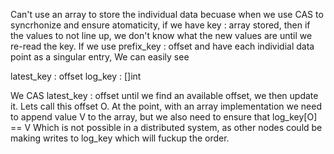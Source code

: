Can't use an array to store the individual data becuase when we use CAS to syncrhonize and ensure atomaticity,
if we have key : array stored, then if the values to not line up, we don't know what the new values are until we 
re-read the key.
If we use prefix_key : offset and have each individial data point as a singular entry, We can easily see


latest_key : offset
log_key : []int 

We CAS latest_key : offset until we find an available offset, we then update it. Lets call this offset O.
At the point, with an array implementation we need to append value V to the array, but we also need to ensure
that log_key[O] == V
Which is not possible in a distributed system, as other nodes could be making writes to log_key which will fuckup
the order.


